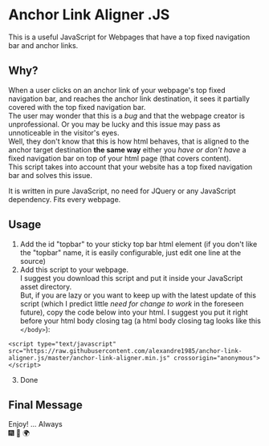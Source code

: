 # Anchor Link Aligner .JS

This is a useful JavaScript for Webpages that have a top fixed navigation bar and anchor links.

## Why?  

When a user clicks on an anchor link of your webpage's top fixed navigation bar, and reaches the anchor link destination, it sees it partially covered with the top fixed navigation bar.  
The user may wonder that this is a *bug* and that the webpage creator is unprofessional. Or you may be lucky and this issue may pass as unnoticeable in the visitor's eyes.  
Well, they don't know that this is how html behaves, that is aligned to the anchor target destination **the same way** either you *have or don't have* a fixed navigation bar on top of your html page (that covers content).  
This script takes into account that your website has a top fixed navigation bar and solves this issue.

It is written in pure JavaScript, no need for JQuery or any JavaScript dependency. Fits every webpage.

## Usage

1. Add the id "topbar" to your sticky top bar html element (if you don't like the "topbar" name, it is easily configurable, just edit one line at the source)
2. Add this script to your webpage.  
I suggest you download this script and put it inside your JavaScript asset directory.  
But, if you are lazy or you want to keep up with the latest update of this script (which I predict little *need for change to work* in the foreseen future), copy the code below into your html. I suggest you put it right before your html body closing tag (a html body closing tag looks like this `</body>`):
```
<script type="text/javascript" src="https://raw.githubusercontent.com/alexandre1985/anchor-link-aligner.js/master/anchor-link-aligner.min.js" crossorigin="anonymous"></script>
```
3. Done

## Final Message
Enjoy! ... Always  
:fireworks: :full_moon_with_face: :earth_africa:

